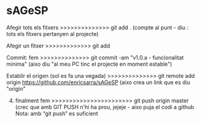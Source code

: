 # sAGeSP



Afegir tots els fitxers   >>>>>>>>>>>>>>   git add .            (compte al punt - diu : tots els fitxers pertanyen al projecte)

Afegir un fitxer >>>>>>>>>>>>> git add <nom fitxer>


Commit: fem    >>>>>>>>>>>>>> git commit  -am "v1.0.a - funcionalitat minima"   (aixo diu "al meu PC tinc el projecte en moment estable")

Establir el origen (sol es fa una vegada) >>>>>>>>>>>>>> git remote add origin https://github.com/enricsarra/sAGeSP (aixo crea un link que es diu "origin"

4) finalment fem    >>>>>>>>>>>>>>>>>>>>>>> git push  origin master  (crec que amb   GIT PUSH n'hi ha prou, jejeje - aixo puja el codi a github
	                               Nota: amb “git push” es suficient